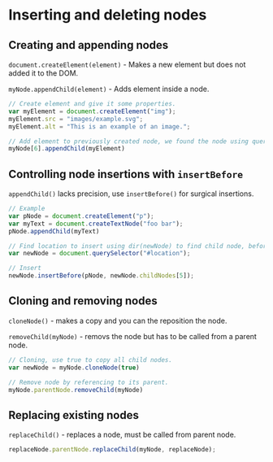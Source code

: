# Inserting and deleting nodes

## Creating and appending nodes

```document.createElement(element)``` - Makes a new element but does not added it to the DOM.

```myNode.appendChild(element)``` - Adds element inside a node.

```js
// Create element and give it some properties. 
var myElement = document.createElement("img");
myElement.src = "images/example.svg";
myElement.alt = "This is an example of an image.";

// Add element to previously created node, we found the node using querySelectorAll which returns an array.
myNode[6].appendChild(myElement)
```

## Controlling node insertions with ```insertBefore```

```appendChild()``` lacks precision, use ```insertBefore()``` for surgical insertions. 

```js
// Example
var pNode = document.createElement("p");
var myText = document.createTextNode("foo bar");
pNode.appendChild(myText)

// Find location to insert using dir(newNode) to find child node, before node 5 for our example.
var newNode = document.querySelector("#location");

// Insert
newNode.insertBefore(pNode, newNode.childNodes[5]);
```

## Cloning and removing nodes

```cloneNode()``` - makes a copy and you can the reposition the node.

```removeChild(myNode)``` - removs the node but has to be called from a parent node.

```js
// Cloning, use true to copy all child nodes. 
var newNode = myNode.cloneNode(true)

// Remove node by referencing to its parent.
myNode.parentNode.removeChild(myNode)
```

## Replacing existing nodes

```replaceChild()``` - replaces a node, must be called from parent node.

```js
replaceNode.parentNode.replaceChild(myNode, replaceNode);
```


